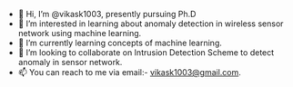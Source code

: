 - 👋 Hi, I’m @vikask1003, presently pursuing Ph.D
- 👀 I’m interested in learning about anomaly detection in wireless sensor network using machine learning.
- 🌱 I’m currently learning concepts of machine learning.
- 💞️ I’m looking to collaborate on Intrusion Detection Scheme to detect anomaly in sensor network.
- 📫 You can reach to me via email:- vikask1003@gmail.com.

<!---
vikask1003/vikask1003 is a ✨ special ✨ repository because its `README.md` (this file) appears on your GitHub profile.
You can click the Preview link to take a look at your changes.
--->
